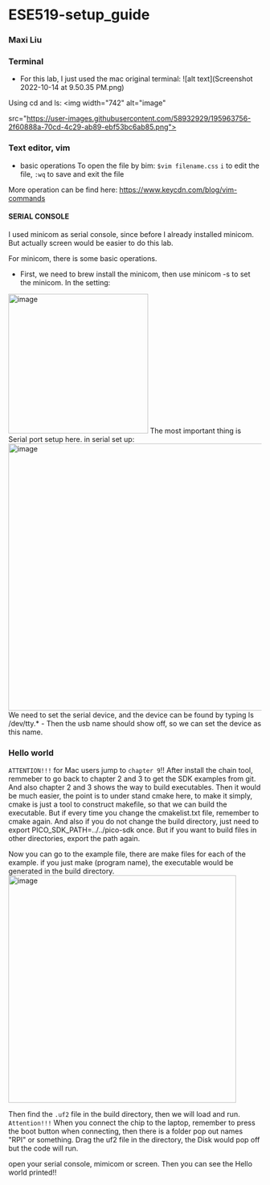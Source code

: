 # ESE519-setup_guide
### Maxi Liu



### Terminal 
- For this lab, I just used the mac original terminal:
![alt text](Screenshot 2022-10-14 at 9.50.35 PM.png)

Using cd and ls:
<img width="742" alt="image"

src="https://user-images.githubusercontent.com/58932929/195963756-2f60888a-70cd-4c29-ab89-ebf53bc6ab85.png">

### Text editor, vim
- basic operations
    To open the file by bim: `$vim filename.css`
    `i` to edit the file, `:wq` to save and exit the file

More operation can be find here: 
https://www.keycdn.com/blog/vim-commands

#### SERIAL CONSOLE
I used minicom as serial console, since before I already installed minicom. But actually screen would be easier to do this lab. 

For minicom, there is some basic operations.
- First, we need to brew install the minicom, then use minicom -s to set the minicom. 
In the setting:

<img width="278" alt="image" src="https://user-images.githubusercontent.com/58932929/195963893-39995433-11b3-41a7-8179-2ba330de3f21.png">
The most important thing is Serial port setup here. in serial set up:
<img width="532" alt="image" src="https://user-images.githubusercontent.com/58932929/195963921-c9748d88-5e23-4c38-9a66-a684cb6cd496.png">
We need to set the serial device, and the device can be found by typing ls /dev/tty.*
- Then the usb name should show off, so we can set the device as this name.

### Hello world
`ATTENTION!!!` for Mac users jump to `chapter 9`!!
After install the chain tool, remmeber to go back to chapter 2 and 3 to get the SDK examples from git.
And also chapter 2 and 3 shows the way to build executables. 
Then it would be much easier, the point is to under stand cmake here, to make it simply, cmake is just a tool to construct makefile, 
so that we can build the executable. But if every time you change the cmakelist.txt file, remember to cmake again.
And also if you do not change the build directory, just need to export PICO_SDK_PATH=../../pico-sdk once. But if you want to 
build files in other directories, export the path again.

Now you can go to the example file, there are make files for each of the example. if you just make (program name), the executable would be generated
in the build directory.
<img width="453" alt="image" src="https://user-images.githubusercontent.com/58932929/195964477-c7d9002a-ce21-4fe6-b288-10dc93df5fe6.png">

Then find the `.uf2` file in the build directory, then we will load and run. 
`Attention!!!` When you connect the chip to the laptop, remember to press the boot button when connecting, then there is a folder pop out names "RPI" or something. Drag the uf2 file in the directory, the Disk would pop off but the code will run.

open your serial console, mimicom or screen. Then you can see the Hello world printed!!


